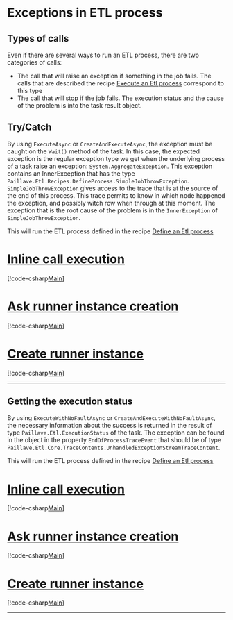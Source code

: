 # Exceptions in ETL process

## Types of calls

Even if there are several ways to run an ETL process, there are two categories of calls:

- The call that will raise an exception if something in the job fails. The calls that are described the recipe [Execute an Etl process](Execute.Etl.Process.md#source-code-example) correspond to this type
- The call that will stop if the job fails. The execution status and the  cause of the problem is into the task result object.

## Try/Catch

By using `ExecuteAsync` or `CreateAndExecuteAsync`, the exception must be caught on the `Wait()` method of the task. In this case, the expected exception is the regular exception type we get when the underlying process of a task raise an exception: `System.AggregateException`.
This exception contains an InnerException that has the type `Paillave.Etl.Recipes.DefineProcess.SimpleJobThrowException`. `SimpleJobThrowException` gives access to the trace that is at the source of the end of this process. This trace permits to know in which node happened the exception, and possibly witch row when through at this moment. The exception that is the root cause of the problem is in the `InnerException` of `SimpleJobThrowException`.

This will run the ETL process defined in the recipe [Define an Etl process](Define.Etl.Process.md#source-code-example)

# [Inline call execution](#tab/TryCatchInlineCallExecution)

[!code-csharp[Main](../../src/Samples/Paillave.Etl.Recipes/DefineProcess/SimpleJobThrowException.cs?name=InlineMethodWay)]

# [Ask runner instance creation](#tab/TryCatchInstanceRunnerCreation)

[!code-csharp[Main](../../src/Samples/Paillave.Etl.Recipes/DefineProcess/SimpleJobThrowException.cs?name=StaticMethodWay)]

# [Create runner instance](#tab/TryCatchCreateRunnerInstance)

[!code-csharp[Main](../../src/Samples/Paillave.Etl.Recipes/DefineProcess/SimpleJobThrowException.cs?name=InstanceMethodWay)]

***

## Getting the execution status

By using `ExecuteWithNoFaultAsync` or `CreateAndExecuteWithNoFaultAsync`, the necessary information about the success is returned in the result of type `Paillave.Etl.ExecutionStatus` of the task. The exception can be found in the object in the property `EndOfProcessTraceEvent` that should be of type `Paillave.Etl.Core.TraceContents.UnhandledExceptionStreamTraceContent`.

This will run the ETL process defined in the recipe [Define an Etl process](Define.Etl.Process.md#source-code-example)

# [Inline call execution](#tab/InlineCallExecution)

[!code-csharp[Main](../../src/Samples/Paillave.Etl.Recipes/DefineProcess/SimpleJobNoThrowException.cs?name=InlineMethodWay)]

# [Ask runner instance creation](#tab/InstanceRunnerCreation)

[!code-csharp[Main](../../src/Samples/Paillave.Etl.Recipes/DefineProcess/SimpleJobNoThrowException.cs?name=StaticMethodWay)]

# [Create runner instance](#tab/CreateRunnerInstance)

[!code-csharp[Main](../../src/Samples/Paillave.Etl.Recipes/DefineProcess/SimpleJobNoThrowException.cs?name=InstanceMethodWay)]

***
